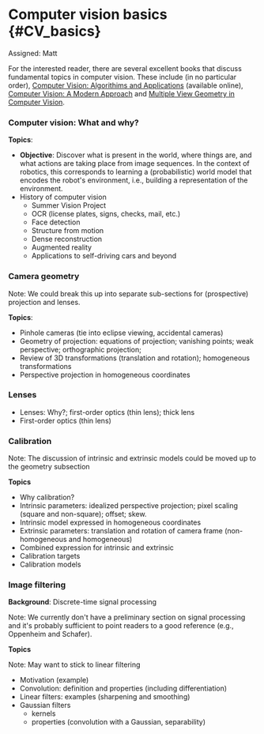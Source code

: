 # Computer vision basics {#CV_basics}

Assigned: Matt

For the interested reader, there are several excellent books that discuss fundamental topics in computer vision. These include (in no particular order), [Computer Vision: Algorithims and Applications](#bib:szeliski10) (available online), [Computer Vision: A Modern Approach](#bib:forsyth11) and [Multiple View Geometry in Computer Vision](#bib:hartley04).

### Computer vision: What and why?


**Topics**:

* **Objective**: Discover what is present in the world, where things are, and what actions are taking place from image sequences. In the context of robotics, this corresponds to learning a (probabilistic) world model that encodes the robot's environment, i.e., building a representation of the environment.
* History of computer vision
    * Summer Vision Project
    * OCR (license plates, signs, checks, mail, etc.)
    * Face detection
    * Structure from motion
    * Dense reconstruction
    * Augmented reality
    * Applications to self-driving cars and beyond  



### Camera geometry

Note: We could break this up into separate sub-sections for (prospective) projection and lenses.

**Topics**:

* Pinhole cameras (tie into eclipse viewing, accidental cameras)
* Geometry of projection: equations of projection; vanishing points; weak perspective; orthographic projection;
* Review of 3D transformations (translation and rotation); homogeneous transformations
* Perspective projection in homogeneous coordinates

### Lenses

* Lenses: Why?; first-order optics (thin lens); thick lens
* First-order optics (thin lens)

### Calibration

Note: The discussion of intrinsic and extrinsic models could be moved up to the geometry subsection

**Topics**

* Why calibration?
* Intrinsic parameters: idealized perspective projection; pixel scaling (square and non-square); offset; skew.
* Intrinsic model expressed in homogeneous coordinates
* Extrinsic parameters: translation and rotation of camera frame (non-homogeneous and homogeneous)
* Combined expression for intrinsic and extrinsic
* Calibration targets
* Calibration models


### Image filtering

**Background**: Discrete-time signal processing

Note: We currently don't have a preliminary section on signal processing and it's probably sufficient to point readers to a good reference (e.g., Oppenheim and Schafer).

**Topics**

Note: May want to stick to linear filtering

* Motivation (example)
* Convolution: definition and properties (including differentiation)
* Linear filters: examples (sharpening and smoothing)
* Gaussian filters
    * kernels
    * properties (convolution with a Gaussian, separability)
